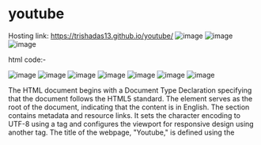 # youtube
Hosting link: https://trishadas13.github.io/youtube/
![image](https://github.com/trishaDas13/youtube/assets/126088849/4b089188-74c0-4eda-a97d-d1403a7909a3)
![image](https://github.com/trishaDas13/youtube/assets/126088849/44c2fe28-c98c-47f1-8c6c-a754d2590ff8)
![image](https://github.com/trishaDas13/youtube/assets/126088849/3517d966-fa32-47f2-8158-d14dea9c795a)


html code:-

![image](https://github.com/trishaDas13/youtube/assets/126088849/44f6a337-7ce8-422e-ba86-a7d3df3fe98b)
![image](https://github.com/trishaDas13/youtube/assets/126088849/c2c07a52-64cf-43df-8da6-6796b4edbaf9)
![image](https://github.com/trishaDas13/youtube/assets/126088849/683c2d0b-4d38-43af-bd1b-b5582526adac)
![image](https://github.com/trishaDas13/youtube/assets/126088849/35e93c08-da1f-4c5e-bfe3-e840e97c1529)
![image](https://github.com/trishaDas13/youtube/assets/126088849/99c3b050-e531-4e38-97f3-0bf0bdd2c2fe)
![image](https://github.com/trishaDas13/youtube/assets/126088849/a001833a-ed4f-41bf-9fb8-a5c9d492ce9e)
![image](https://github.com/trishaDas13/youtube/assets/126088849/621ce664-8eae-4460-8955-e990b62e382b)

The HTML document begins with a Document Type Declaration specifying that the document follows the HTML5 standard. The <html> element serves as the root of the document, indicating that the content is in English. The <head> section contains metadata and resource links. It sets the character encoding to UTF-8 using a <meta> tag and configures the viewport for responsive design using another <meta> tag. The title of the webpage, "Youtube," is defined using the <title> tag. External styles are linked through a <link> element, connecting to the "styles.css" file. Additionally, the Google Fonts Material Icons stylesheet is linked using another <link> tag.

The <body> section contains the visible content of the webpage. The header, represented by a <div> with the class "header," features navigation and search functionalities. The left side of the header contains a menu icon and the YouTube logo, while the search section includes a form with an input field for search queries and a search button with a Material Icons search icon. The header also contains icons for various functions such as search, video camera, apps, notifications, and user account.

Within the main content area, there is a sidebar on the left, indicated by a <div> with the class "sidebar." This sidebar contains categorized sections, each with a distinct icon and label. Categories include "Home," "Trending," and "Subscriptions," along with separators in the form of horizontal lines. Another set of categories includes "Library," "History," "Your Videos," "Watch Later," and "Liked Videos."

The videos section, enclosed within a <div> with the class "videos," displays recommended videos. Each video is presented in a container with a thumbnail image on the left and details on the right. These details consist of the author's image, the video's title, the author's name, and the view count. Each title also includes a hyperlink to the video or author's page. The view count is displayed with an indication of when the video was uploaded.

Overall, the provided HTML structure defines a webpage that replicates a YouTube interface. It features a header with navigation and search options, a categorized sidebar for easy content exploration, and a section to display recommended videos with their respective details. This layout mirrors the familiar design and functionality of the YouTube platform.

CSS code:- 

![image](https://github.com/trishaDas13/youtube/assets/126088849/97909030-9763-4f8d-826e-54b9f6484741)
![image](https://github.com/trishaDas13/youtube/assets/126088849/2c43a310-8010-4063-bfdd-7fbcd7feb3ad)

* selector is used to reset margins, paddings, and set the box-sizing property to border-box for all elements in the document.

body selector sets the font family to 'Roboto' and 'sans-serif' as a fallback.

.header class styles the header section. It uses flexbox to display its contents horizontally with space between and aligns items to the center. The height and padding create a 70px tall header.

.leftside styles the left side of the header. It uses flexbox to align its items vertically at the center. The img element has a width of 50px and a margin of 10px on the left.

.leftside i styles the icons in the header with some padding and a cursor pointer.

.search class styles the search form. It sets a border, height, and display as flex for the form element.

.search input styles the search input field with a width of 500px, padding, and border. The border radius is set to 0 to remove any rounded corners.

.search button styles the search button with padding, margin, height, and border. The width is commented out.

.main class styles the main content section. It uses flexbox to display its contents horizontally. The overflow: hidden ensures that content exceeding the container's dimensions is hidden.

.sidebar class styles the sidebar section. It has a fixed width of 230px, a white background color, and vertical scrolling for overflowing content.

.sidebar_categories and .sidebar_category style the sidebar's category list. The categories are displayed in a column with padding and margin applied for spacing.

.sidebar_category:hover styles the appearance of a category when hovered, changing the background color and cursor to indicate interactivity.

.videos class styles the videos section with a light background color, padding, and a top border.

.videos_container styles the container for videos, using flexbox to arrange them in a row with space around and enabling wrapping.

.video class styles an individual video element with a fixed width and a margin at the bottom.

.video_thumbnail and .video_thumbnail img style the thumbnail images of the videos. They use object-fit to cover the container while maintaining the aspect ratio.

.author img styles the author's profile image, applying a border radius and setting dimensions.

.video_details styles the video details section, arranging its content horizontally and providing a margin-top.

.title styles the video title and details, arranging them vertically.

title h3 styles the video title with color, line height, font size, and margin.

.title a, span styles links and spans within the title section, setting text decoration, color, and font size.

h1 selector styles h1 headings, setting font size, margin, and color.

